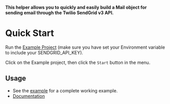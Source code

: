 **This helper allows you to quickly and easily build a Mail object for sending email through the Twilio SendGrid v3 API.**

# Quick Start

Run the [Example Project](ExampleCoreProject) (make sure you have set your Environment variable to include your SENDGRID_API_KEY).

Click on the Example project, then click the `Start` button in the menu.

## Usage

- See the [example](ExampleCoreProject/Example.cs) for a complete working example.
- [Documentation](https://sendgrid.com/docs/API_Reference/Web_API_v3/Mail/index.html)
